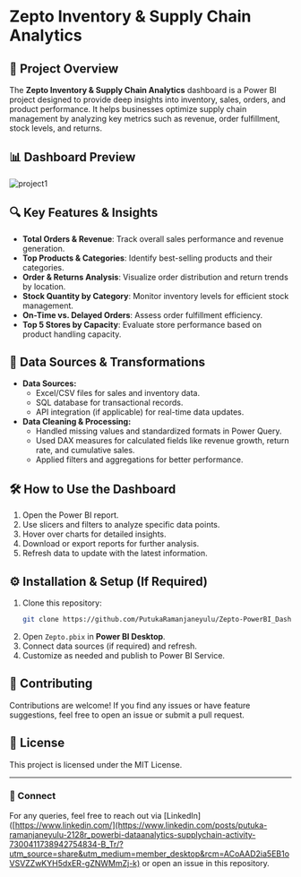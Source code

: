 # Zepto Inventory & Supply Chain Analytics

## 📌 Project Overview

The **Zepto Inventory & Supply Chain Analytics** dashboard is a Power BI project designed to provide deep insights into inventory, sales, orders, and product performance. It helps businesses optimize supply chain management by analyzing key metrics such as revenue, order fulfillment, stock levels, and returns.

## 📊 Dashboard Preview


![project1](https://github.com/user-attachments/assets/f1183be1-12bc-4e30-9fc5-995c72485149)

## 🔍 Key Features & Insights

- **Total Orders & Revenue**: Track overall sales performance and revenue generation.
- **Top Products & Categories**: Identify best-selling products and their categories.
- **Order & Returns Analysis**: Visualize order distribution and return trends by location.
- **Stock Quantity by Category**: Monitor inventory levels for efficient stock management.
- **On-Time vs. Delayed Orders**: Assess order fulfillment efficiency.
- **Top 5 Stores by Capacity**: Evaluate store performance based on product handling capacity.

## 📂 Data Sources & Transformations

- **Data Sources:**
  - Excel/CSV files for sales and inventory data.
  - SQL database for transactional records.
  - API integration (if applicable) for real-time data updates.
- **Data Cleaning & Processing:**
  - Handled missing values and standardized formats in Power Query.
  - Used DAX measures for calculated fields like revenue growth, return rate, and cumulative sales.
  - Applied filters and aggregations for better performance.

## 🛠 How to Use the Dashboard

1. Open the Power BI report.
2. Use slicers and filters to analyze specific data points.
3. Hover over charts for detailed insights.
4. Download or export reports for further analysis.
5. Refresh data to update with the latest information.

## ⚙️ Installation & Setup (If Required)

1. Clone this repository:
   ```sh
   git clone https://github.com/PutukaRamanjaneyulu/Zepto-PowerBI_Dashboard.git
   ```
2. Open `Zepto.pbix` in **Power BI Desktop**.
3. Connect data sources (if required) and refresh.
4. Customize as needed and publish to Power BI Service.

## 🤝 Contributing

Contributions are welcome! If you find any issues or have feature suggestions, feel free to open an issue or submit a pull request.

## 📜 License

This project is licensed under the MIT License.

---

### 🔗 Connect

For any queries, feel free to reach out via [LinkedIn]([https://www.linkedin.com/](https://www.linkedin.com/posts/putuka-ramanjaneyulu-2128r_powerbi-dataanalytics-supplychain-activity-7300411738942754834-B_Tr/?utm_source=share&utm_medium=member_desktop&rcm=ACoAAD2ia5EB1oVSVZZwKYH5dxER-gZNWMmZj-k)  or open an issue in this repository.

